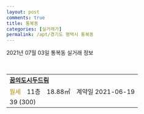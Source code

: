 ```yaml
---
layout: post
comments: true
title: 통복동
categories: [실거래가]
permalink: /apt/경기도 평택시 통복동
---
```


2021년 07월 03일 통복동 실거래 정보

<script type="text/javascript">
  google.charts.load('current', {'packages':['corechart']});
  google.charts.setOnLoadCallback(drawChart);

  function drawChart() {
    var data = google.visualization.arrayToDataTable([['거래일', '매매', '전월세', '전매'], ['20-07', 6, 11, 0], ['20-08', 3, 13, 0], ['20-09', 1, 6, 0], ['20-10', 5, 7, 0], ['20-11', 7, 12, 0], ['20-12', 2, 13, 0], ['21-01', 6, 3, 0], ['21-02', 11, 7, 0], ['21-03', 12, 7, 0], ['21-04', 16, 7, 0], ['21-05', 12, 3, 0], ['21-06', 19, 4, 0]]);

    var options = {
      title: '최근 유형별 거래량 추이',
      legend: { position: 'bottom' }
    };

    var chart = new google.visualization.LineChart(document.getElementById('columnchart_material'));
    chart.draw(data, (options));
  }
</script>

<div id="columnchart_material" style="width: 95%; margin-left: -35px; display: block"></div>
<br>
<table>
  <tr>
    <td colspan="4" style="font-weight: bold;"><a href="https://search.naver.com/search.naver?query=통복동 꿈의도시두드림">꿈의도시두드림</a></td>
  </tr>
    
  <tr>
    <td><a style="color: darkgoldenrod">월세</a></td>
    <td>11층</td>
    <td>18.88㎡</td>
    <td>계약일 2021-06-19</td>
  </tr>
  <tr>
    <td colspan="4">39 (300)</td>
  </tr>
    
</table>
    